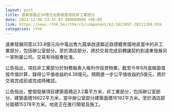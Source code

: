 ```yaml
---
layout: post
title: 遠東發展近34億元出售啟德項目非工業部分
date: 2021-12-06 23:32:03.000000000 +08:00
link: https://news.rthk.hk/rthk/ch/component/k2/1623057-20211206.htm
categories: rthk
---
```


遠東發展同意以33.8億元向中電出售九龍承啟道鄰近啟德體育園地皮當中的非工業部分，包括辦公室部分。至於酒店部分，將於交易完成前轉讓契約到遠東發展另一家附屬公司。交易有待股東批准。

公告指出，項目非工業部分於財務報表入帳列作投資物業。截至今年9月底帳面值按市值計算，錄得公平值收益約4.38億元。預期進一步公平值收益約5億元，將於交易完成前或完成時確認。

公告指出，整個發展項目建築面積近3.2萬平方米，非工業部分，包括辦公室部分，建築面積16622平方米，當中辦公室部分建築面積16192平方米。至於酒店部分面積15378平方米。地皮正在進行開發及施工。
